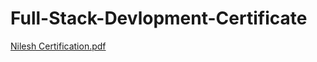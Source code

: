 # Full-Stack-Devlopment-Certificate


[Nilesh Certification.pdf](https://github.com/NILESHSINGH234/Full-Stack-Devlopment-Certificate/files/13199114/Nilesh.Certification.pdf)
